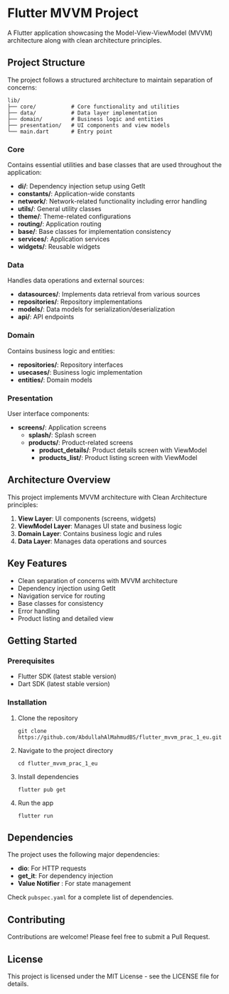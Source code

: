 # Flutter MVVM Project

A Flutter application showcasing the Model-View-ViewModel (MVVM) architecture along with clean architecture principles.

## Project Structure

The project follows a structured architecture to maintain separation of concerns:

```
lib/
├── core/           # Core functionality and utilities
├── data/           # Data layer implementation
├── domain/         # Business logic and entities
├── presentation/   # UI components and view models
└── main.dart       # Entry point
```

### Core

Contains essential utilities and base classes that are used throughout the application:

- **di/**: Dependency injection setup using GetIt
- **constants/**: Application-wide constants
- **network/**: Network-related functionality including error handling
- **utils/**: General utility classes
- **theme/**: Theme-related configurations
- **routing/**: Application routing
- **base/**: Base classes for implementation consistency
- **services/**: Application services
- **widgets/**: Reusable widgets

### Data

Handles data operations and external sources:

- **datasources/**: Implements data retrieval from various sources
- **repositories/**: Repository implementations
- **models/**: Data models for serialization/deserialization
- **api/**: API endpoints

### Domain

Contains business logic and entities:

- **repositories/**: Repository interfaces
- **usecases/**: Business logic implementation
- **entities/**: Domain models

### Presentation

User interface components:

- **screens/**: Application screens
  - **splash/**: Splash screen
  - **products/**: Product-related screens
    - **product_details/**: Product details screen with ViewModel
    - **products_list/**: Product listing screen with ViewModel

## Architecture Overview

This project implements MVVM architecture with Clean Architecture principles:

1. **View Layer**: UI components (screens, widgets)
2. **ViewModel Layer**: Manages UI state and business logic
3. **Domain Layer**: Contains business logic and rules
4. **Data Layer**: Manages data operations and sources

## Key Features

- Clean separation of concerns with MVVM architecture
- Dependency injection using GetIt
- Navigation service for routing
- Base classes for consistency
- Error handling
- Product listing and detailed view

## Getting Started

### Prerequisites

- Flutter SDK (latest stable version)
- Dart SDK (latest stable version)

### Installation

1. Clone the repository
   ```
   git clone https://github.com/AbdullahAlMahmudBS/flutter_mvvm_prac_1_eu.git
   ```

2. Navigate to the project directory
   ```
   cd flutter_mvvm_prac_1_eu
   ```

3. Install dependencies
   ```
   flutter pub get
   ```

4. Run the app
   ```
   flutter run
   ```

## Dependencies

The project uses the following major dependencies:

- **dio**: For HTTP requests
- **get_it**: For dependency injection
- **Value Notifier** : For state management

Check `pubspec.yaml` for a complete list of dependencies.

## Contributing

Contributions are welcome! Please feel free to submit a Pull Request.

## License

This project is licensed under the MIT License - see the LICENSE file for details.
